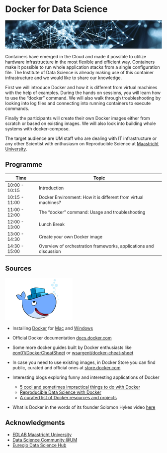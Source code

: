 # Docker for Data Science

![](img/ids-net.png)

Containers have emerged in the Cloud and made it possible to utilize hardware infrastructure in the most flexible and efficient way. Containers make it possible to run whole application stacks from a single configuration file. The Institute of Data Science is already making use of this container infrastructure and we would like to share our knowledge.

First we will introduce Docker and how it is different from virtual machines with the help of examples. During the hands on sessions, you will learn how to use the “docker” command. We will also walk through troubleshooting by looking into log files and connecting into running containers to execute commands.

Finally the participants will create their own Docker images either from scratch or based on existing images. We will also look into building whole systems with docker-compose.

The target audience are UM staff who are dealing with IT infrastructure or any other Scientist with enthusiasm on Reproducible Science at [Maastricht University](https://www.maastrichtuniversity.nl/).

## Programme

| Time| Topic |
|--|--|
| 10:00 - 10:15| Introduction |
| 10:15 - 11:00| Docker Environment: How it is different from virtual machines?|
| 11:00 - 12:00| The “docker” command: Usage and troubleshooting|
| 12:00 - 13:00| Lunch Break|
| 13:00 - 14:30| Create your own Docker image|
| 14:30 - 15:00| Overview of orchestration frameworks, applications and discussion|

## Sources

![](img/docker.png)

- Installing [Docker](https://www.docker.com/) for [Mac](https://docs.docker.com/docker-for-mac/install/) and [Windows](https://docs.docker.com/docker-for-windows/install/download-docker-for-windows)

- Official Docker documentation [docs.docker.com](https://docs.docker.com/)

- Some more docker guides built by Docker enthusiasts like [eon01/DockerCheatSheet](https://github.com/eon01/DockerCheatSheet) or [wsargent/docker-cheat-sheet](https://github.com/wsargent/docker-cheat-sheet)

- In case you need to use existing images, in Docker Store you can find public, curated and official ones at [store.docker.com](https://store.docker.com/)

- Interesting blogs exploring funny and interesting applications of Docker
    - [5 cool and sometimes impractical things to do with Docker](https://blog.ssdnodes.com/blog/5-cool-and-sometimes-impractical-things-to-do-with-docker/)
    - [Reproducible Data Science with Docker](https://www.analyticsvidhya.com/blog/2017/11/reproducible-data-science-docker-for-data-science/)
    - [A curated list of Docker resources and projects](https://github.com/veggiemonk/awesome-docker)

- What is Docker in the words of its founder Solomon Hykes video [here](https://www.youtube.com/watch?v=3N3n9FzebAA)

## Acknowledgments

- [EDLAB Maastricht University](https://edlab.nl/)
- [Data Science Community @UM](https://www.maastrichtuniversity.nl/research/data-science-um/datascience-community)
- [Euregio Data Science Hub](https://arnoan.github.io/eu-dash/)